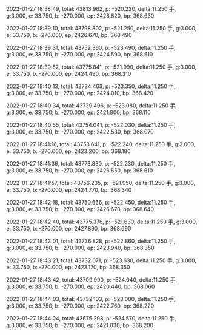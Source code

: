 2022-01-27 18:38:49, total: 43813.962, p: -520.220, delta:11.250 手, g:3.000, e: 33.750, b: -270.000, ep: 2428.820, bp: 368.630

2022-01-27 18:39:10, total: 43798.802, p: -521.250, delta:11.250 手, g:3.000, e: 33.750, b: -270.000, ep: 2426.670, bp: 368.490

2022-01-27 18:39:31, total: 43752.360, p: -523.490, delta:11.250 手, g:3.000, e: 33.750, b: -270.000, ep: 2424.590, bp: 368.510

2022-01-27 18:39:52, total: 43775.841, p: -521.990, delta:11.250 手, g:3.000, e: 33.750, b: -270.000, ep: 2424.490, bp: 368.310

2022-01-27 18:40:13, total: 43734.463, p: -523.350, delta:11.250 手, g:3.000, e: 33.750, b: -270.000, ep: 2424.010, bp: 368.420

2022-01-27 18:40:34, total: 43739.496, p: -523.080, delta:11.250 手, g:3.000, e: 33.750, b: -270.000, ep: 2421.800, bp: 368.110

2022-01-27 18:40:55, total: 43754.041, p: -522.030, delta:11.250 手, g:3.000, e: 33.750, b: -270.000, ep: 2422.530, bp: 368.070

2022-01-27 18:41:16, total: 43753.641, p: -522.240, delta:11.250 手, g:3.000, e: 33.750, b: -270.000, ep: 2423.200, bp: 368.180

2022-01-27 18:41:36, total: 43773.830, p: -522.230, delta:11.250 手, g:3.000, e: 33.750, b: -270.000, ep: 2426.650, bp: 368.610

2022-01-27 18:41:57, total: 43756.235, p: -521.950, delta:11.250 手, g:3.000, e: 33.750, b: -270.000, ep: 2424.770, bp: 368.340

2022-01-27 18:42:18, total: 43750.666, p: -522.450, delta:11.250 手, g:3.000, e: 33.750, b: -270.000, ep: 2426.670, bp: 368.640

2022-01-27 18:42:40, total: 43775.376, p: -521.630, delta:11.250 手, g:3.000, e: 33.750, b: -270.000, ep: 2427.890, bp: 368.690

2022-01-27 18:43:01, total: 43736.828, p: -522.860, delta:11.250 手, g:3.000, e: 33.750, b: -270.000, ep: 2423.940, bp: 368.350

2022-01-27 18:43:21, total: 43732.071, p: -523.630, delta:11.250 手, g:3.000, e: 33.750, b: -270.000, ep: 2423.170, bp: 368.350

2022-01-27 18:43:42, total: 43709.990, p: -524.040, delta:11.250 手, g:3.000, e: 33.750, b: -270.000, ep: 2420.440, bp: 368.060

2022-01-27 18:44:03, total: 43732.103, p: -523.000, delta:11.250 手, g:3.000, e: 33.750, b: -270.000, ep: 2422.760, bp: 368.220

2022-01-27 18:44:24, total: 43675.298, p: -524.570, delta:11.250 手, g:3.000, e: 33.750, b: -270.000, ep: 2421.030, bp: 368.200